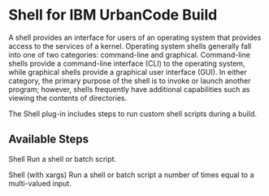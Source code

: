 
Shell for IBM UrbanCode Build
=============================

A shell provides an interface for users of an operating system that provides access to the services of a kernel. Operating system shells generally fall into one of two categories: command-line and graphical. Command-line shells provide a command-line interface (CLI) to the operating system, while graphical shells provide a graphical user interface (GUI). In either category, the primary purpose of the shell is to invoke or launch another program; however, shells frequently have additional capabilities such as viewing the contents of directories.

The Shell plug-in includes steps to run custom shell scripts during a build.


Available Steps
---------------

Shell Run a shell or batch script.

Shell (with xargs) Run a shell or batch script a number of times equal to a multi-valued input.


